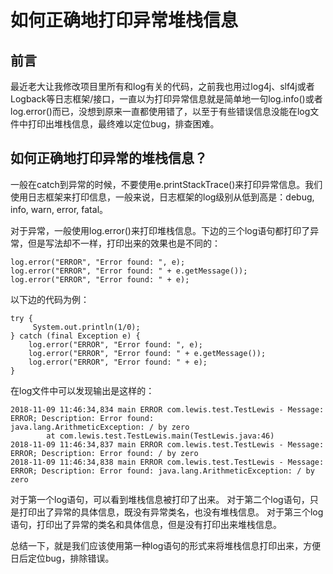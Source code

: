 # 如何正确地打印异常堆栈信息

## 前言

最近老大让我修改项目里所有和log有关的代码，之前我也用过log4j、slf4j或者Logback等日志框架/接口，一直以为打印异常信息就是简单地一句log.info()或者log.error()而已，没想到原来一直都使用错了，以至于有些错误信息没能在log文件中打印出堆栈信息，最终难以定位bug，排查困难。
<!--more-->

## 如何正确地打印异常的堆栈信息？

一般在catch到异常的时候，不要使用e.printStackTrace()来打印异常信息。我们使用日志框架来打印信息，一般来说，日志框架的log级别从低到高是：debug, info, warn, error, fatal。

对于异常，一般使用log.error()来打印堆栈信息。下边的三个log语句都打印了异常，但是写法却不一样，打印出来的效果也是不同的：
```
log.error("ERROR", "Error found: ", e);
log.error("ERROR", "Error found: " + e.getMessage());
log.error("ERROR", "Error found: " + e);
```

以下边的代码为例：
```
try {
     System.out.println(1/0);
} catch (final Exception e) {
    log.error("ERROR", "Error found: ", e);
    log.error("ERROR", "Error found: " + e.getMessage());
    log.error("ERROR", "Error found: " + e);
}
```

在log文件中可以发现输出是这样的：
```
2018-11-09 11:46:34,834 main ERROR com.lewis.test.TestLewis - Message: ERROR; Description: Error found: 
java.lang.ArithmeticException: / by zero
        at com.lewis.test.TestLewis.main(TestLewis.java:46)
2018-11-09 11:46:34,837 main ERROR com.lewis.test.TestLewis - Message: ERROR; Description: Error found: / by zero
2018-11-09 11:46:34,838 main ERROR com.lewis.test.TestLewis - Message: ERROR; Description: Error found: java.lang.ArithmeticException: / by zero 
```

对于第一个log语句，可以看到堆栈信息被打印了出来。
对于第二个log语句，只是打印出了异常的具体信息，既没有异常类名，也没有堆栈信息。
对于第三个log语句，打印出了异常的类名和具体信息，但是没有打印出来堆栈信息。

总结一下，就是我们应该使用第一种log语句的形式来将堆栈信息打印出来，方便日后定位bug，排除错误。